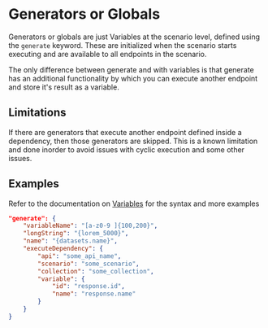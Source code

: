 # Generators or Globals

Generators or globals are just Variables at the scenario level, defined using the `generate` keyword.
These are initialized when the scenario starts executing and are available to all endpoints in the scenario.

The only difference between generate and with variables is that generate has an additional functionality by which you can execute another endpoint and store it's result as a variable.


## Limitations
If there are generators that execute another endpoint defined inside a dependency, then those generators are skipped. This is a known limitation and done inorder to avoid issues with cyclic execution and some other issues.


## Examples
Refer to the documentation on [Variables](3.3.variables.md) for the syntax and more examples


```json
"generate": {
    "variableName": "[a-z0-9 ]{100,200}",
    "longString": "{lorem_5000}",
    "name": "{datasets.name}",
    "executeDependency": {
        "api": "some_api_name",
        "scenario": "some_scenario",
        "collection": "some_collection",
        "variable": {
            "id": "response.id",
            "name": "response.name"
        }
    }
}
```
